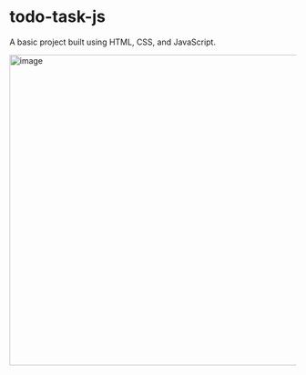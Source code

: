 # todo-task-js
A basic project built using HTML, CSS, and JavaScript.

<img width="516" height="546" alt="image" src="https://github.com/user-attachments/assets/c028d222-8cbd-4f92-a170-e2947dfa729e" />
